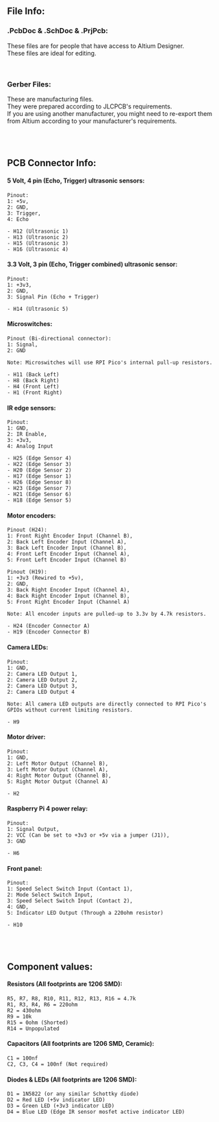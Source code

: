 ## File Info:

### .PcbDoc & .SchDoc & .PrjPcb:
These files are for people that have access to Altium Designer.<br>
These files are ideal for editing.<br>

<br>

### Gerber Files:
These are manufacturing files.<br>
They were prepared according to JLCPCB's requirements.<br>
If you are using another manufacturer, you might need to re-export them from Altium according to your manufacturer's requirements.<br>

<br>
<br>

## PCB Connector Info:

#### 5 Volt, 4 pin (Echo, Trigger) ultrasonic sensors:
    Pinout: 
    1: +5v, 
    2: GND, 
    3: Trigger, 
    4: Echo
    
    - H12 (Ultrasonic 1)
    - H13 (Ultrasonic 2)
    - H15 (Ultrasonic 3)
    - H16 (Ultrasonic 4)

#### 3.3 Volt, 3 pin (Echo, Trigger combined) ultrasonic sensor:
    Pinout: 
    1: +3v3, 
    2: GND, 
    3: Signal Pin (Echo + Trigger)

    - H14 (Ultrasonic 5)

#### Microswitches:
    Pinout (Bi-directional connector): 
    1: Signal, 
    2: GND
    
    Note: Microswitches will use RPI Pico's internal pull-up resistors.

    - H11 (Back Left)
    - H8 (Back Right)
    - H4 (Front Left)
    - H1 (Front Right)

#### IR edge sensors:
    Pinout: 
    1: GND, 
    2: IR Enable, 
    3: +3v3, 
    4: Analog Input
    
    - H25 (Edge Sensor 4)
    - H22 (Edge Sensor 3)
    - H20 (Edge Sensor 2)
    - H17 (Edge Sensor 1)
    - H26 (Edge Sensor 8)
    - H23 (Edge Sensor 7)
    - H21 (Edge Sensor 6)
    - H18 (Edge Sensor 5)

#### Motor encoders:
    Pinout (H24): 
    1: Front Right Encoder Input (Channel B),
    2: Back Left Encoder Input (Channel A), 
    3: Back Left Encoder Input (Channel B), 
    4: Front Left Encoder Input (Channel A),
    5: Front Left Encoder Input (Channel B)
    
    Pinout (H19): 
    1: +3v3 (Rewired to +5v),
    2: GND, 
    3: Back Right Encoder Input (Channel A), 
    4: Back Right Encoder Input (Channel B),
    5: Front Right Encoder Input (Channel A)
    
    Note: All encoder inputs are pulled-up to 3.3v by 4.7k resistors.

    - H24 (Encoder Connector A)
    - H19 (Encoder Connector B)

#### Camera LEDs:
    Pinout:
    1: GND,
    2: Camera LED Output 1,
    2: Camera LED Output 2,
    2: Camera LED Output 3,
    2: Camera LED Output 4
    
    Note: All camera LED outputs are directly connected to RPI Pico's GPIOs without current limiting resistors.

    - H9

#### Motor driver:
    Pinout:
    1: GND,
    2: Left Motor Output (Channel B),
    3: Left Motor Output (Channel A),
    4: Right Motor Output (Channel B),
    5: Right Motor Output (Channel A)

    - H2

#### Raspberry Pi 4 power relay:
    Pinout:
    1: Signal Output,
    2: VCC (Can be set to +3v3 or +5v via a jumper (J1)),
    3: GND

    - H6

#### Front panel:
    Pinout:
    1: Speed Select Switch Input (Contact 1),
    2: Mode Select Switch Input,
    3: Speed Select Switch Input (Contact 2),
    4: GND,
    5: Indicator LED Output (Through a 220ohm resistor)

    - H10
   
<br>
<br>

## Component values:

#### Resistors (All footprints are 1206 SMD):
    R5, R7, R8, R10, R11, R12, R13, R16 = 4.7k
    R1, R3, R4, R6 = 220ohm
    R2 = 430ohm
    R9 = 10k
    R15 = 0ohm (Shorted)
    R14 = Unpopulated
    
#### Capacitors (All footprints are 1206 SMD, Ceramic):
    C1 = 100nf
    C2, C3, C4 = 100nf (Not required)
    
#### Diodes & LEDs (All footprints are 1206 SMD):
    D1 = 1N5822 (or any similar Schottky diode)
    D2 = Red LED (+5v indicator LED)
    D3 = Green LED (+3v3 indicator LED)
    D4 = Blue LED (Edge IR sensor mosfet active indicator LED)
    
   
    
